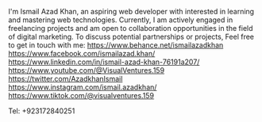 I'm Ismail Azad Khan, an aspiring web developer with interested in learning and mastering web technologies.
Currently, I am actively engaged in freelancing projects and am open to collaboration opportunities in the field of digital marketing.
To discuss potential partnerships or projects,
Feel free to get in touch with me:
https://www.behance.net/ismailazadkhan
https://www.facebook.com/ismailazad.khan/
https://www.linkedin.com/in/ismail-azad-khan-76191a207/
https://www.youtube.com/@VisualVentures.159
https://twitter.com/AzadkhanIsmail
https://www.instagram.com/ismail.azadkhan/
https://www.tiktok.com/@visualventures.159

Tel: +923172840251
